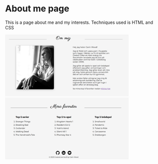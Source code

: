 # About me page

This is a page about me and my interests. Techniques used is HTML and CSS

<img src="./assets/images/screenshot1.png" alt="screenshot of home page" width="400" height="200"/>
<img src="./assets/images/screenshot2.png" alt="screenshot of home page" width="400" height="200"/>